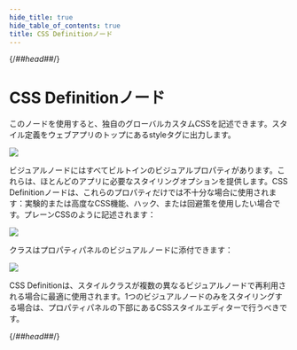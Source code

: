 ```yaml
---
hide_title: true
hide_table_of_contents: true
title: CSS Definitionノード
---
```


{/*##head##*/}

# CSS Definitionノード

このノードを使用すると、独自のグローバルカスタムCSSを記述できます。スタイル定義をウェブアプリのトップにあるstyleタグに出力します。

<div className="ndl-image-with-background l">

![](/nodes/utilities/css-definition/preview.png)

</div>

ビジュアルノードにはすべてビルトインのビジュアルプロパティがあります。これらは、ほとんどのアプリに必要なスタイリングオプションを提供します。CSS Definitionノードは、これらのプロパティだけでは不十分な場合に使用されます：実験的または高度なCSS機能、ハック、または回避策を使用したい場合です。プレーンCSSのように記述されます：

<div className="ndl-image-with-background l">

![](/nodes/utilities/css-definition/css-example.png)

</div>

クラスはプロパティパネルのビジュアルノードに添付できます：

<div className="ndl-image-with-background l">

![](/nodes/utilities/css-definition/class-example.png)

</div>

CSS Definitionは、スタイルクラスが複数の異なるビジュアルノードで再利用される場合に最適に使用されます。1つのビジュアルノードのみをスタイリングする場合は、プロパティパネルの下部にあるCSSスタイルエディターで行うべきです。

{/*##head##*/}